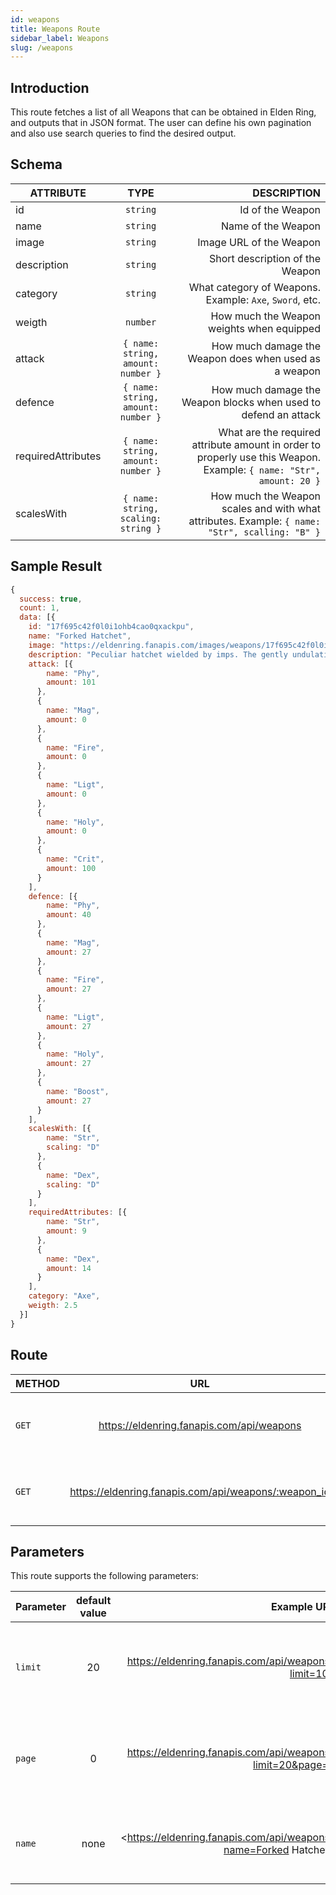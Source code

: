 ```yaml
---
id: weapons
title: Weapons Route
sidebar_label: Weapons
slug: /weapons
---
```


## Introduction

This route fetches a list of all Weapons that can be obtained in Elden Ring, and outputs that in JSON format. The user can define his own pagination and also use search queries to find the desired output.

## Schema

| ATTRIBUTE        |      TYPE      |   DESCRIPTION |
| ------------- | :-----------: | -----: |
| id         | `string` | Id of the Weapon |
| name         | `string` | Name of the Weapon |
| image         | `string` | Image URL of the Weapon |
| description         | `string` | Short description of the Weapon |
| category         | `string` | What category of Weapons. Example: `Axe`, `Sword`, etc. |
| weigth         | `number` | How much the Weapon weights when equipped |
| attack         | `{ name: string, amount: number }` | How much damage the Weapon does when used as a weapon  |
| defence         | `{ name: string, amount: number }` | How much damage the Weapon blocks when used to defend an attack  |
| requiredAttributes         | `{ name: string, amount: number }` | What are the required attribute amount in order to properly use this Weapon. Example: `{ name: "Str", amount: 20 }`  |
| scalesWith         | `{ name: string, scaling: string }` | How much the Weapon scales and with what attributes. Example: `{ name: "Str", scalling: "B" }`  |

## Sample Result

```javascript
{
  success: true,
  count: 1,
  data: [{
    id: "17f695c42f0l0i1ohb4cao0qxackpu",
    name: "Forked Hatchet",
    image: "https://eldenring.fanapis.com/images/weapons/17f695c42f0l0i1ohb4cao0qxackpu.png",
    description: "Peculiar hatchet wielded by imps. The gently undulating forked blade is known as an imps tongue and causes blood loss",
    attack: [{
        name: "Phy",
        amount: 101
      },
      {
        name: "Mag",
        amount: 0
      },
      {
        name: "Fire",
        amount: 0
      },
      {
        name: "Ligt",
        amount: 0
      },
      {
        name: "Holy",
        amount: 0
      },
      {
        name: "Crit",
        amount: 100
      }
    ],
    defence: [{
        name: "Phy",
        amount: 40
      },
      {
        name: "Mag",
        amount: 27
      },
      {
        name: "Fire",
        amount: 27
      },
      {
        name: "Ligt",
        amount: 27
      },
      {
        name: "Holy",
        amount: 27
      },
      {
        name: "Boost",
        amount: 27
      }
    ],
    scalesWith: [{
        name: "Str",
        scaling: "D"
      },
      {
        name: "Dex",
        scaling: "D"
      }
    ],
    requiredAttributes: [{
        name: "Str",
        amount: 9
      },
      {
        name: "Dex",
        amount: 14
      }
    ],
    category: "Axe",
    weigth: 2.5
  }]
}
```

## Route

| METHOD        |      URL      |   DESCRIPTION |
| ------------- | :-----------: | -----: |
| `GET`         | <https://eldenring.fanapis.com/api/weapons> | This route retrieves a list of all the weapons of **Elden Ring**. |
| `GET`         | <https://eldenring.fanapis.com/api/weapons/:weapon_id> | This route retrieves one **Elden Ring** weapon using its ID. |

## Parameters

This route supports the following parameters:

| Parameter        |      default value      | Example URL |  DESCRIPTION |
| ------------- | :-----------: | -----: |  -----: |
| `limit`        | 20 | <https://eldenring.fanapis.com/api/weapons?limit=100> | This parameter is used to set the maximum amount of items in the response |
| `page`         | 0 | <https://eldenring.fanapis.com/api/weapons?limit=20&page=3> | This parameter is used no navigate between pages of results |
| `name`         | none | <https://eldenring.fanapis.com/api/weapons?name=Forked Hatchet>  | This parameter is used to search for fields by their names |
